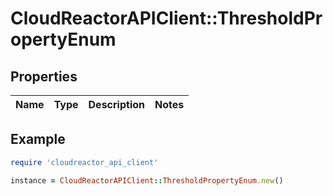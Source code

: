 # CloudReactorAPIClient::ThresholdPropertyEnum

## Properties

| Name | Type | Description | Notes |
| ---- | ---- | ----------- | ----- |

## Example

```ruby
require 'cloudreactor_api_client'

instance = CloudReactorAPIClient::ThresholdPropertyEnum.new()
```

